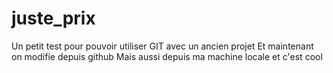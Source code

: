 # juste_prix
Un petit test pour pouvoir utiliser GIT avec un ancien projet 
Et maintenant on modifie depuis github
Mais aussi depuis ma machine locale
et c'est cool
